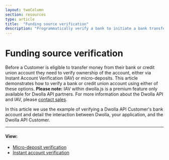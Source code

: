 ```yaml
---
layout: twoColumn
section: resources
type: article
title:  "Funding source verification"
description: "Programmatically verify a bank to initiate a bank transfer."
---
```


# Funding source verification

Before a Customer is eligible to transfer money from their bank or credit union account they need to verify ownership of the account, either via Instant Account Verification (IAV) or micro-deposits. This article demonstrates how to verify a bank or credit union account using either of these options. **Please note:** IAV within dwolla.js is a premium feature only available for Dwolla API partners. For more information about the Dwolla API and IAV, please [contact sales](https://www.dwolla.com/contact).

In this article we use the example of verifying a Dwolla API Customer's bank account and detail the interaction between Dwolla, your application, and the Dwolla API Customer.

* * *

#### View:

*   [Micro-deposit verification](/resources/funding-source-verification/micro-deposit-verification.html)
*   [Instant account verification](/resources/funding-source-verification/instant-account-verification.html)
